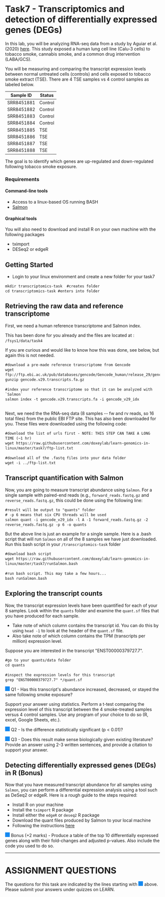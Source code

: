 # Task7 - Transcriptomics and detection of differentially expressed genes (DEGs)

In this lab, you will be analyzing RNA-seq data from a study by Aguiar et al. (2020) [here](https://pubmed.ncbi.nlm.nih.gov/31646766/).
This study exposed a human lung cell line (Calu-3 cells) to tobacco smoke, cannabis smoke, and a common drug intervention (LABA/GCS).

You will be measuring and comparing the transcript expression levels between normal untreated cells (controls) and cells exposed to tobacco smoke extract (TSE).
There are 4 TSE samples vs 4 control samples as labeled below.

| Sample ID | Status |
| --------------- | --------------- |
| SRR8451881 | Control |
| SRR8451882 | Control |
| SRR8451883 | Control |
| SRR8451884 | Control |
| SRR8451885 | TSE |
| SRR8451886 | TSE |
| SRR8451887 | TSE |
| SRR8451888 | TSE |

The goal is to identify which genes are up-regulated and down-regulated following tobacco smoke exposure.

### Requirements

#### Command-line tools
* Access to a linux-based OS running BASH
* [Salmon](https://combine-lab.github.io/salmon/)

#### Graphical tools

You will also need to download and install R on your own machine with the following packages

* tximport
* DESeq2 or edgeR


## Getting Started

* Login to your linux environment and create a new folder for your task7

```
mkdir transcriptomics-task  #creates folder
cd transcriptomics-task #enters into folder
```

## Retrieving the raw data and reference transcriptome

First, we need a human reference transcriptome and Salmon index.

This has been done for you already and the files are located at : `/fsys1/data/task4`

If you are curious and would like to know how this was done, see below, but again this is not needed.

```
#download a pre-made reference transcriptome from Gencode
wget ftp://ftp.ebi.ac.uk/pub/databases/gencode/Gencode_human/release_29/gencode.v29.transcripts.fa.gz
gunzip gencode.v29.transcripts.fa.gz

#index your reference transcriptome so that it can be analyzed with `Salmon`
salmon index -t gencode.v29.transcripts.fa -i gencode_v29_idx


```

Next, we need the the RNA-seq data (8 samples -- fw and rv reads, so 16 total files) from the public EBI FTP site. This has also been downloaded for you. These files were downloaded using the following code:

```
#download the list of urls first - NOTE: THIS STEP CAN TAKE A LONG TIME (~1 hr)
wget https://raw.githubusercontent.com/doxeylab/learn-genomics-in-linux/master/task7/ftp-list.txt

#download all of the .fastq files into your data folder
wget -i ../ftp-list.txt

```


## Transcript quantification with Salmon

Now, you are going to measure transcript abundance using `Salmon`. For a single sample with paired-end reads (e.g., `forward_reads.fastq.gz` and `reverse_reads.fastq.gz`, this could be done using the following line:

```
#result will be output to "quants" folder
# -p 6 means that six CPU threads will be used
salmon quant -i gencode_v29_idx -l A -1 forward_reads.fastq.gz -2 reverse_reads.fastq.gz -p 6 -o quants
```

But the above line is just an example for a single sample. Here is a .bash script that will run `Salmon` on all of the 8 samples we have just downloaded. Run this bash script in your `/transcriptomics-task` folder
```
#download bash script
wget https://raw.githubusercontent.com/doxeylab/learn-genomics-in-linux/master/task7/runSalmon.bash

#run bash script. This may take a few hours...
bash runSalmon.bash

```

## Exploring the transcript counts

Now, the transcript expression levels have been quantified for each of your 8 samples. Look within the `quants` folder and examine the `quant.sf` files that you have produced for each sample.

* Take note of which column contains the transcript id. You can do this by using `head -1` to look at the header of the `quant.sf` file.
* Also take note of which column contains the TPM (transcripts per million) expression level.

Suppose you are interested in the transcript "ENST00000379727.7".

```
#go to your quants/data folder
cd quants

#inspect the expression levels for this transcript
grep "ENST00000379727.7" */quant.sf
```

![question](https://github.com/doxeylab/learn-genomics-in-linux/raw/master/questionbox.png) Q1 - Has this transcript's abundance increased, decreased, or stayed the same following smoke exposure?

Support your answer using statistics. Perform a t-test comparing the expression level of this transcript between the 4 smoke-treated samples versus 4 control samples. Use any program of your choice to do so (R, excel, Google Sheets, etc.).

![question](https://github.com/doxeylab/learn-genomics-in-linux/raw/master/questionbox.png) Q2 -  Is the difference statistically significant (p < 0.01)?

![question](https://github.com/doxeylab/learn-genomics-in-linux/raw/master/questionbox.png) Q3 -  Does this result make sense biologically given existing literature? Provide an answer using 2-3 written sentences, and provide a citation to support your answer.

## Detecting differentially expressed genes (DEGs) in R (Bonus)

Now that you have measured transcript abundance for all samples using `Salmon`, you can perform a differential expression analysis using a tool such as DeSeq2 or edgeR. Here is a rough guide to the steps required:

* Install R on your machine
* Install the `tximport` R package
* Install either the `edgeR` or `deseq2` R package
* Download the quant files produced by Salmon to your local machine
* Following the instructions [here](https://bioconductor.org/packages/release/bioc/vignettes/tximport/inst/doc/tximport.html)

![question](https://github.com/doxeylab/learn-genomics-in-linux/raw/master/questionbox.png) Bonus (+2 marks) - Produce a table of the top 10 differentially expressed genes along with their fold-changes and adjusted p-values. Also include the code you used to do so.


---

# ASSIGNMENT QUESTIONS

The questions for this task are indicated by the lines starting with ![question](https://github.com/doxeylab/learn-genomics-in-linux/raw/master/questionbox.png) above.
Please submit your answers under quizzes on LEARN.



